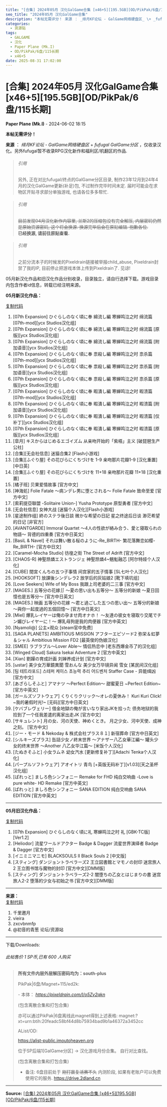 ```yaml
---
title: "[合集] 2024年05月 汉化GalGame合集 [x46+5][195.5GB][OD/PikPak/6盘/115长期]"
seo_title: "2024年05月 汉化GalGame合集"
description: "本帖无需评分！ 来源 ： _绯月KF论坛 - GalGame网络硬盘区_ \+ _fufugal GalGame分区_ ，仅收录汉化。另外fufugal暂不收录RPG汉化新作和福利区/机翻区的作品. > 引用 > > 另外, 正在对比fufugal/终点的GalGame分区目录,..."
categories:
  - 资源贴
tags:
  - GALGAME
  - 汉化
  - Paper Plane (Mk.I)
  - OD/PikPak/6盘/115长期
  - x46+5
date: 2025-08-31 17:02:00
---
```


# [合集] 2024年05月 汉化GalGame合集 [x46+5][195.5GB][OD/PikPak/6盘/115长期]

**Paper Plane (Mk.I)** - 2024-06-02 18:15

**本帖无需评分！**  
  
  
  
**来源** ： _绯月KF论坛 - GalGame网络硬盘区_ \+ _fufugal GalGame分区_ ，仅收录汉化。另外fufugal暂不收录RPG汉化新作和福利区/机翻区的作品.  
  
  
  
  


> ###### 引用
> 
> 另外, 正在对比fufugal/终点的GalGame分区目录, 制作23年12月到24年4月的汉化GalGame更新(补足)包, 不过制作完毕时间未定. 届时可能会在求物区开贴寻求部分单独游戏, 也请各位多多帮忙.

  
  


> ###### 引用
> 
> ~~目前发现04月汉化新作内容里, 兰斯2的压缩包没有完全解压, 内层密码仍然是原始资源密码, 这个将会换源. 换源完毕后会在原贴编辑. 抱歉各位.~~   
> **已经换源, 请前往原贴查看.**

  
  


> ###### 引用
> 
> 之前分流本子的时候发的Pixeldrain链接被举报child_abuse, Pixeldrain封禁了我的IP, 目前停止把游戏本体上传到Pixeldrain了. 见谅! 

  
  
  
  
  
05月新汉化作品和旧汉化作品分别收录，目录独立，请自行选择下载。游戏目录内包含作者id信息，转载已经注明来源。  
  
  
  
  
**05月新汉化作品：**  
  
[复制代码](javascript:)

  1. [07th Expansion] ひぐらしのなく頃に奉 綿流し編 寒蝉鸣泣之时 绵流篇 [07th-mod][ycx Studios汉化组]
  2. [07th Expansion] ひぐらしのなく頃に奉 綿流し編 寒蝉鸣泣之时 绵流篇 [原版][ycx Studios汉化组]
  3. [07th Expansion] ひぐらしのなく頃に奉 綿流し編 寒蝉鸣泣之时 绵流篇 [附加语音][ycx Studios汉化组]
  4. [07th Expansion] ひぐらしのなく頃に奉 祟殺し編 寒蝉鸣泣之时 祟杀篇 [07th-mod][ycx Studios汉化组]
  5. [07th Expansion] ひぐらしのなく頃に奉 祟殺し編 寒蝉鸣泣之时 祟杀篇 [附加语音][ycx Studios汉化组]
  6. [07th Expansion] ひぐらしのなく頃に奉 祟殺し編 寒蝉鸣泣之时 祟杀篇 [原版][ycx Studios汉化组]
  7. [07th Expansion] ひぐらしのなく頃に奉 暇潰し編 寒蝉鸣泣之时 暇溃篇 [07th-mod][ycx Studios汉化组]
  8. [07th Expansion] ひぐらしのなく頃に奉 暇潰し編 寒蝉鸣泣之时 暇溃篇 [附加语音][ycx Studios汉化组]
  9. [07th Expansion] ひぐらしのなく頃に奉 暇潰し編 寒蝉鸣泣之时 暇溃篇 [仅补丁][ycx Studios汉化组]
  10. [07th Expansion] ひぐらしのなく頃に奉 暇潰し編 寒蝉鸣泣之时 暇溃篇 [原版][ycx Studios汉化组]
  11. [皐月] キスからはじめるエゴイズム 从亲吻开始的「紫梧」主义 [破琵琶生产公社]
  12. [合集][无会社信息] 迷猫合集2 [Flash小游戏]
  13. [合集][ふぐり屋] その花びらにくちづけを 1-9 亲吻那片花瓣1-9 [汉化重置][中日英]
  14. [合集][ふぐり屋] その花びらにくちづけを 11+18 亲吻那片花瓣 11+18 [汉化重置]
  15. [橘子班] 贝果爱情故事 [官方中文]
  16. [神海処] Folie Fatale ～病ンデレ男に堕とされる～ Folie Fatale 致命至爱 [官方中文]
  17. [索莉提亞聯盟 -Solitaire Union-] Yusha Prototype 原型勇者 [官方中文]
  18. [无会社信息] 女神大战 [迷猫个人汉化][Flash小游戏]
  19. [星途制作组] 終のステラ後日談 微かな希望の日記 星之终途后日谈 渺茫希望的日记 [非官方]
  20. [AVANTGARDE] Immoral Quartet ～4人の性欲が絡み合う、愛と寝取られの物語～ 背德的四重奏 [官方中日英文]
  21. [BasiL & Navel] それは舞い散る桜のように-Re_BIRTH- 繁花落舞恋如樱-Re_BIRTH- [官方中日文]
  22. [Caramel-Mocha Studio] 彷徨之街 The Street of Adrift [官方中文]
  23. [CHAOS-R] 神聖昂燐エストランジェ 神聖昂燐4~魑鬽融芯 [阿尔特娅个人汉化]
  24. [CUBE] 間宮くんちの五つ子事情 间宫家的五子情事 [SL七叶个人汉化]
  25. [HOOKSOFT] 放課後シンデレラ2 放学后的灰姑娘2 [靴下填坑组]
  26. [Love Seekers] Wife of My Boss 我跟上司老婆的二三事 [官方中文]
  27. [MAGES.] 五等分の花嫁∬ ～夏の思い出も五等分～ 五等分的新娘 ～夏日回憶也是五等分～ [官方中日英文]
  28. [MAGES.] 映画 五等分の花嫁 ～君と過ごした五つの思い出～ 五等分的新娘～與你一起度過的五個回憶～ [官方中日英文]
  29. [Miel] 爆乳レイヤーは俺の孕ませ肉オナホ！ ～友達の彼女を寝取り交尾でチン媚びレイヤーに！～ 爆乳母狗是我的肉便器 [官方中英文]
  30. [Nyamoli@] 公主×观众 [steam官中免费]
  31. [SAGA PLANETS] AMBITIOUS MISSION アフターエピソード2 弥栄＆虹夢＆シャル Ambitious Mission FD2 [最英俊的伪娘汉化]
  32. [SMEE] ラブラブル～Lover Able～ 情侣热恋中 [老东西爆金币了的汉化组]
  33. [Winged Cloud] Sakura Isekai Adventure 2 [官方中英文]
  34. [Xian] 劉嬋の育成計画 刘婵养成计划 [官方中文]
  35. [ωstar] 美少女万華鏡異聞 雪おんな 美少女万华镜异闻 雪女 [某民间汉化组]
  36. [팀 테트라포드] 스테퍼 케이스 초능력 추리 어드벤처 Staffer Case - 异能缉凶 [官方中文]
  37. [あざらしそふと] アマナツ ～Perfect Edition～ 甜蜜夏日 ~Perfect Edition~ [官方中英文]
  38. [ガールズソフトウェア] くりくりクリック～オレの夏休み！ Kuri Kuri Click! ~我的暑假时光!~ [无码][官方中日英文]
  39. [ケバブレヴェリー] 借金地獄の俺が言いなり家出JKを拾った 债务地狱的我捡到了一个任我差遣的离家出走JK [官方中文]
  40. [サキュレント] 月の女、河の天使、神めくとき。 月之少女、河中天使、成神之刻。 [官方中文]
  41. [ジー・モード & Nekoday & 株式会社プラス８１] 新宿葬命 [官方中日英文]
  42. [シルキーズプラス] 缶詰少女ノ終末世界 ～アナザー八乙女華江編～ 罐头少女的终末世界 ～Another 八乙女华江篇～ [米饭个人汉化]
  43. [たぬきそふと] 小女ラムネ 幼女汽水 [更新修复补丁][Adachi Tenka个人汉化]
  44. [パープルソフトウェア] アオイトリ 青鸟 [+英版无码补丁][v1.03][天之圣杯汉化组]
  45. [ぱれっと] ましろ色シンフォニー Remake for FHD 纯白交响曲 -Love is pure white- HD Remake [官方中英文]
  46. [ぱれっと] ましろ色シンフォニー SANA EDITION 纯白交响曲 SANA EDITION [官方中英文]

  
---  
  
  
  
  
**05月旧汉化作品：**  
  
[复制代码](javascript:)

  1. [07th Expansion] ひぐらしのなく頃に礼 寒蝉鸣泣之时 礼 [GBK-TC版][Ver1.2]
  2. [Heliodor] 流星ワールドアクター Badge & Dagger 流星世界演绎者 Badge & Dagger [官方中文]
  3. [イニミニマニモ] BLACKSOULS II Black Souls 2 [中文版]
  4. [スティング] ダンジョントラベラーズ2 王立図書館とマモノの封印 迷宫旅人2 王立图书馆与魔物的封印 [官方中文][DMM版]
  5. [スティング] ダンジョントラベラーズ2-2 闇堕ちの乙女とはじまりの書 迷宫旅人2-2 堕落的少女与初始之书 [官方中文][DMM版]

  
---  
  
  
  
  
**来源：**  
[复制代码](javascript:)

  1. 千里邀月
  2. vieira
  3. zxcvbnmfp
  4. @初音的青葱 论坛/资源站

  
---  
  
  
  
下载/Downloads:  
  
  
  
  
  


###### 此帖售价 1 SP币,已有 600 人购买

>   
>   
>   
> **所有文件内层外层解压密码均为：south-plus**  
>   
>   
>   
>   
>  PikPak|6盘/Magnet+115/ed2k:  
>   
>   
>  \- 本体： _https://pixeldrain.com/l/o5Zv2qkn_  
>   
>   
> (包含离散合集和打包合集)  
>   
>   
> 亦可以通过PikPak|6盘离线此magnet得到上述表格: magnet:?xt=urn:btih:20feadc58bf44d8b75934bad9b1a46372a3452cc  
>   
>   
>   
> AList/OD:  
>   
>   
> <https://alist-public.imoutoheaven.org>  
>   
> 位于SP后端1[GalGame分区] -> 汉化游戏月份合集。 自行对比查找。  
>   
>   
> (包含离散合集和打包合集)  
>   
>   
> * 备注: 6盘目前处于 ~~刚打赢复活赛不久~~ 内测阶段, 如果有老账户可以免费使用它的服务. <https://drive.2dland.cn>  
>   
>   
>   
> 


---

**Source:** [[合集] 2024年05月 汉化GalGame合集 [x46+5][195.5GB][OD/PikPak/6盘/115长期]](https://www.south-plus.net/read.php?tid-2209828-fpage-6.html)
<script type="application/ld+json">
{
  "@context": "https://schema.org",
  "@type": "VideoGame",
  "name": "2024年05月 汉化GalGame合集",
  "alternateName": "[合集] 2024年05月 汉化GalGame合集 [x46+5][195.5GB][OD/PikPak/6盘/115长期]",
  "description": "本帖无需评分！ 来源 ： _绯月KF论坛 - GalGame网络硬盘区_ \\+ _fufugal GalGame分区_ ，仅收录汉化。另外fufugal暂不收录RPG汉化新作和福利区/机翻区的作品. > 引用 > > 另外, 正在对比fufugal/终点的GalGame分区目录,...",
  "datePublished": "2025-08-31 17:02:00",
  "author": {
    "@type": "Person",
    "name": "Paper Plane (Mk.I)"
  },
  "operatingSystem": "Windows",
  "applicationCategory": "GameApplication",
  "url": "https://www.south-plus.net/read.php?tid-2209828-fpage-6.html"
}
</script>
